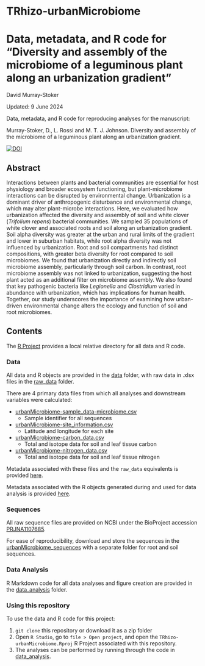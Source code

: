 # TRhizo-urbanMicrobiome

Data, metadata, and R code for “Diversity and assembly of the microbiome of a leguminous plant along an urbanization gradient”
================
David Murray-Stoker

Updated: 9 June 2024

Data, metadata, and R code for reproducing analyses for the manuscript:

Murray-Stoker, D., L. Rossi and M. T. J. Johnson. Diversity and assembly of the microbiome of a leguminous plant along an urbanization gradient.

[![DOI](https://zenodo.org/badge/DOI/10.5281/zenodo.11550119.svg)](https://doi.org/10.5281/zenodo.11550119)


## Abstract

Interactions between plants and bacterial communities are essential for host physiology and broader ecosystem functioning, but plant-microbiome interactions can be disrupted by environmental change. Urbanization is a dominant driver of anthropogenic disturbance and environmental change, which may alter plant-microbe interactions. Here, we evaluated how urbanization affected the diversity and assembly of soil and white clover (*Trifolium repens*) bacterial communities. We sampled 35 populations of white clover and associated roots and soil along an urbanization gradient. Soil alpha diversity was greater at the urban and rural limits of the gradient and lower in suburban habitats, while root alpha diversity was not influenced by urbanization. Root and soil compartments had distinct compositions, with greater beta diversity for root compared to soil microbiomes. We found that urbanization directly and indirectly soil microbiome assembly, particularly through soil carbon. In contrast, root microbiome assembly was not linked to urbanization, suggesting the host plant acted as an additional filter on microbiome assembly. We also found that key pathogenic bacteria like *Legionella* and *Clostridium* varied in abundance with urbanization, which has implications for human health. Together, our study underscores the importance of examining how urban-driven environmental change alters the ecology and function of soil and root microbiomes.


## Contents

The [R Project](https://github.com/dmurraystoker/TRhizo-urbanMicrobiome/blob/main/TRhizo-urbanMicrobiome.Rproj) provides a local relative directory for all data and R code.


### Data

All data and R objects are provided in the [data](https://github.com/dmurraystoker/TRhizo-urbanMicrobiome/tree/main/data) folder, with raw data in .xlsx files in the [raw_data](https://github.com/dmurraystoker/TRhizo-urbanMicrobiome/tree/main/raw_data) folder.

There are 4 primary data files from which all analyses and downstream variables were calculated:

* [urbanMicrobiome-sample_data-microbiome.csv](https://github.com/dmurraystoker/TRhizo-urbanMicrobiome/blob/main/data/urbanMicrobiome-sample_data-microbiome.csv)
  - Sample identifier for all sequences
* [urbanMicrobiome-site_information.csv](https://github.com/dmurraystoker/TRhizo-urbanMicrobiome/blob/main/data/urbanMicrobiome-site_information.csv)
  - Latitude and longitude for each site
* [urbanMicrobiome-carbon_data.csv](https://github.com/dmurraystoker/TRhizo-urbanMicrobiome/blob/main/data/urbanMicrobiome-carbon_data.csv)
  - Total and isotope data for soil and leaf tissue carbon
* [urbanMicrobiome-nitrogen_data.csv](https://github.com/dmurraystoker/TRhizo-urbanMicrobiome/blob/main/data/urbanMicrobiome-nitrogen_data.csv)
  - Total and isotope data for soil and leaf tissue nitrogen

Metadata associated with these files and the `raw_data` equivalents is provided [here](https://github.com/dmurraystoker/TRhizo-urbanMicrobiome/tree/main/metadata.md).

Metadata associated with the R objects generated during and used for data analysis is provided [here](https://github.com/dmurraystoker/TRhizo-urbanMicrobiome/blob/main/R_object_metadata.md).


### Sequences

All raw sequence files are provided on NCBI under the BioProject accession [PRJNA1107685](https://www.ncbi.nlm.nih.gov/bioproject/PRJNA1107685).

For ease of reproducibility, download and store the sequences in the [urbanMicrobiome_sequences](https://github.com/dmurraystoker/TRhizo-urbanMicrobiome/tree/main/urbanMicrobiome_sequences) with a separate folder for root and soil sequences.


### Data Analysis

R Markdown code for all data analyses and figure creation are provided in the [data_analysis](https://github.com/dmurraystoker/TRhizo-urbanMicrobiome/tree/main/data_analysis) folder.


### Using this repository

To use the data and R code for this project:

1. `git clone` this repository or download it as a zip folder
2. Open `R Studio`, go to `file > Open project`, and open the `TRhizo-urbanMicrobiome.Rproj`
R Project associated with this repository.
3. The analyses can be performed by running through the code in [data_analysis](https://github.com/dmurraystoker/TRhizo-urbanMicrobiome/tree/main/data_analysis).

